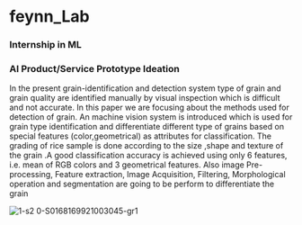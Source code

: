 # feynn_Lab
### Internship in ML
### AI Product/Service Prototype Ideation
In the present grain-identification and detection system type of grain and grain quality are identified manually 
by visual inspection which is difficult and not accurate. In this paper we are focusing about the methods used 
for detection of grain. An machine vision system is introduced which is used for grain type identification and 
differentiate different type of grains based on special features (color,geometrical) as attributes for 
classification. The grading of rice sample is done according to the size ,shape and texture of the grain .A good 
classification accuracy is achieved using only 6 features, i.e. mean of RGB colors and 3 geometrical features. 
Also image Pre-processing, Feature extraction, Image Acquisition, Filtering, Morphological operation and 
segmentation are going to be perform to differentiate the grain

![1-s2 0-S0168169921003045-gr1](https://user-images.githubusercontent.com/50474388/161377008-cb00123e-fe5a-4659-926b-f55c8f0045e3.jpg)
